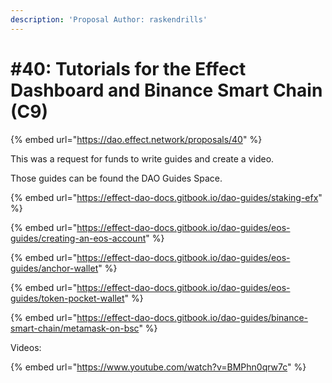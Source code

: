 ```yaml
---
description: 'Proposal Author: raskendrills'
---
```


# #40: Tutorials for the Effect Dashboard and Binance Smart Chain (C9)

{% embed url="https://dao.effect.network/proposals/40" %}

This was a request for funds to write guides and create a video.&#x20;

Those guides can be found the DAO Guides Space.

{% embed url="https://effect-dao-docs.gitbook.io/dao-guides/staking-efx" %}

{% embed url="https://effect-dao-docs.gitbook.io/dao-guides/eos-guides/creating-an-eos-account" %}

{% embed url="https://effect-dao-docs.gitbook.io/dao-guides/eos-guides/anchor-wallet" %}

{% embed url="https://effect-dao-docs.gitbook.io/dao-guides/eos-guides/token-pocket-wallet" %}

{% embed url="https://effect-dao-docs.gitbook.io/dao-guides/binance-smart-chain/metamask-on-bsc" %}

Videos:&#x20;

{% embed url="https://www.youtube.com/watch?v=BMPhn0qrw7c" %}

